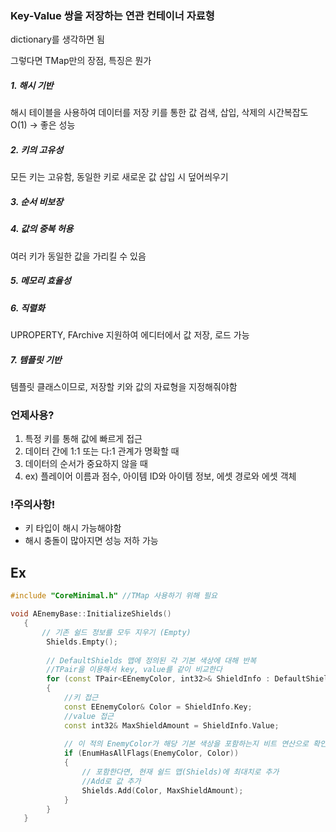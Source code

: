 ### Key-Value 쌍을 저장하는 연관 컨테이너 자료형
dictionary를 생각하면 됨

그렇다면 TMap만의 장점, 특징은 뭔가
##### 1. 해시 기반
해시 테이블을 사용하여 데이터를 저장
키를 통한 값 검색, 삽입, 삭제의 시간복잡도 O(1) -> 좋은 성능
##### 2. 키의 고유성
모든 키는 고유함, 동일한 키로 새로운 값 삽입 시 덮어씌우기
##### 3. 순서 비보장
##### 4. 값의 중복 허용
여러 키가 동일한 값을 가리킬 수 있음
##### 5. 메모리 효율성
##### 6. 직렬화
UPROPERTY, FArchive 지원하여 에디터에서 값 저장, 로드 가능
##### 7. 템플릿 기반
템플릿 클래스이므로, 저장할 키와 값의 자료형을 지정해줘야함

### 언제사용?
1. 특정 키를 통해 값에 빠르게 접근
2. 데이터 간에 1:1 또는 다:1 관계가 명확할 때
3. 데이터의 순서가 중요하지 않을 때
4. ex) 플레이어 이름과 점수, 아이템 ID와 아이템 정보, 에셋 경로와 에셋 객체
### !주의사항!
- 키 타입이 해시 가능해야함
- 해시 충돌이 많아지면 성능 저하 가능
## Ex
```c++
#include "CoreMinimal.h" //TMap 사용하기 위해 필요

void AEnemyBase::InitializeShields()
   {
       // 기존 쉴드 정보를 모두 지우기 (Empty)
        Shields.Empty();
   
        // DefaultShields 맵에 정의된 각 기본 색상에 대해 반복
        //TPair을 이용해서 key, value를 같이 비교한다
        for (const TPair<EEnemyColor, int32>& ShieldInfo : DefaultShields)
        {
	        //키 접근
            const EEnemyColor& Color = ShieldInfo.Key;
            //value 접근
            const int32& MaxShieldAmount = ShieldInfo.Value;
   
            // 이 적의 EnemyColor가 해당 기본 색상을 포함하는지 비트 연산으로 확인
            if (EnumHasAllFlags(EnemyColor, Color))
            {
                // 포함한다면, 현재 쉴드 맵(Shields)에 최대치로 추가
                //Add로 값 추가
                Shields.Add(Color, MaxShieldAmount);
            }
        }
   }
```